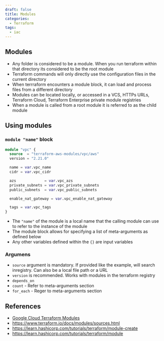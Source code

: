 ```yaml
---
draft: false
title: Modules
categories:
  - Terraform
tags:
  - iac
---
```



## Modules
- Any folder is considered to be a module. When you run terraform within that directory its considered to be the root module
- Terraform commands will only directly use the configuration files in the current directory
- When terrraform encounters a module block, it can load and process files from a different directory
- Modules can be located locally, or accessed in a VCS, HTTPs URLs, Terraform Cloud, Terraform Enterprise private module registries
- When a module is called from a root module it is referred to as the child module

## Using modules

### `module "name"` block

```tf
module "vpc" {
  source  = "terraform-aws-modules/vpc/aws"
  version = "2.21.0"

  name = var.vpc_name
  cidr = var.vpc_cidr

  azs             = var.vpc_azs
  private_subnets = var.vpc_private_subnets
  public_subnets  = var.vpc_public_subnets

  enable_nat_gateway = var.vpc_enable_nat_gateway

  tags = var.vpc_tags
}
```

- The `"name"` of the module is a local name that the calling module can use to refer to the instance of the module
- The module block allows for specifying a list of meta-arguments as defined below
- Any other variables defined within the `{}` are input variables


### Argumens
- `source` argument is mandatory. If provided like the example, will search inregistry. Can also be a local file path or a URL
- `version` is recommended. Works with modules in the terraform registry
- `depends_on`
- `count` - Refer to meta-arguments section 
- `for_each` - Reger to meta-arguments section


## References 
- [Google Cloud Terraform Modules](https://github.com/terraform-google-modules)
- https://www.terraform.io/docs/modules/sources.html
- https://learn.hashicorp.com/tutorials/terraform/module-create
- https://learn.hashicorp.com/tutorials/terraform/module



